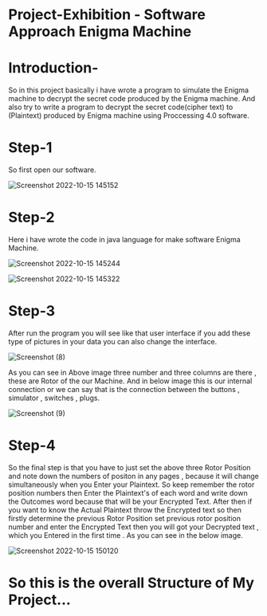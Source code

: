 # Project-Exhibition - Software Approach Enigma Machine

# Introduction-
So in this project basically i have wrote a program to simulate the Enigma machine to decrypt the secret code produced by the Enigma machine.
And also try to write a program to decrypt the secret code(cipher text) to (Plaintext) produced by Enigma machine using Proccessing 4.0 software.

# Step-1
So first open our software.

![Screenshot 2022-10-15 145152](https://user-images.githubusercontent.com/104298270/195979733-e409888f-0142-42b4-bff4-ebf40d5332c5.png)

# Step-2 
Here i have wrote the code in java language for make software Enigma Machine.

![Screenshot 2022-10-15 145244](https://user-images.githubusercontent.com/104298270/195979906-6aa75a19-75c8-4e35-9df9-26a4f6980d12.png)

![Screenshot 2022-10-15 145322](https://user-images.githubusercontent.com/104298270/195979909-58345280-5e74-4110-bf95-45f48145a80a.png)

# Step-3
After run the program you will see like that user interface if you add these type of pictures in your data you can also change the interface.

![Screenshot (8)](https://user-images.githubusercontent.com/104298270/195980018-be2676c7-45cf-4e14-ac3c-2312755c646a.png)

As you can see in Above image three number and three columns are there , these are Rotor of the our Machine.
And in below image this is our internal connection or we can say that is the connection between the buttons , simulator , switches , plugs. 

![Screenshot (9)](https://user-images.githubusercontent.com/104298270/195980022-95c7b9b5-7325-4f3f-bd78-9f17a25c38f1.png)

# Step-4
So the final step is that you have to just set the above three Rotor Position and note down the numbers of positon in any pages , because it will change simultaneously when you Enter your Plaintext. So keep remember the rotor position numbers then Enter the Plaintext's of each word and write down the  Outcomes word because that will be your Encrypted Text.
After then if you want to know the Actual Plaintext throw the Encrypted text so then firstly determine the previous Rotor Position set previous rotor position number and enter the Encrypted Text then you will got your Decrypted text , which you Entered in the first time .
As you can see in the below image.

![Screenshot 2022-10-15 150120](https://user-images.githubusercontent.com/104298270/195980958-97e4974c-13ea-4dfc-8b57-b23901f3b8a6.png)

# So this is the overall Structure of My Project...













